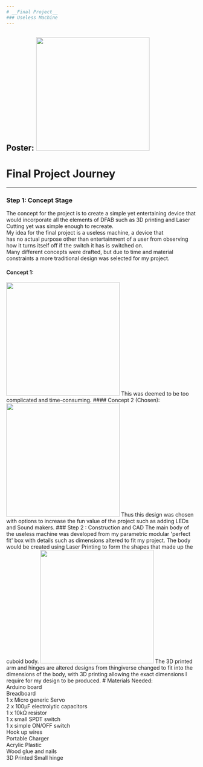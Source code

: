 ```yaml
---
# __Final Project__
### Useless Machine
---
```

Poster:
<img src="https://cdn.discordapp.com/attachments/667962453283569666/746035095848353822/Untitled-1.png" height="300" />
---  

# Final Project Journey
___


### Step 1: Concept Stage
The concept for the project is to create a simple yet entertaining device that would incorporate all the elements of DFAB such as 3D printing and Laser Cutting yet was simple enough to recreate.  
My idea for the final project is a useless machine, a device that  
has no actual purpose other than entertainment of a user from observing  
how it turns itself off if the switch it has is switched on.  
Many different concepts were drafted, but due to time and material constraints a more traditional design was selected for my project.  

#### Concept 1:  
<img src="https://cdn.discordapp.com/attachments/667962453283569666/747174151101612052/unknown.png" height="300" />  
This was deemed to be too complicated and time-consuming.  
#### Concept 2 (Chosen):  
<img src="https://media.discordapp.net/attachments/667962453283569666/747176364343296110/unknown.png" height="300" />  
Thus this design was chosen with options to increase the fun value  
of the project such as adding LEDs and Sound makers.  
### Step 2 : Construction and CAD  
The main body of the useless machine was developed from my parametric  modular 'perfect fit' box with details such as dimensions altered to fit  my project. The body would be created using Laser Printing to form the shapes that made up the cuboid body.  
<img src="https://media.discordapp.net/attachments/667962453283569666/747179354303234068/unknown.png?width=1190&height=671" height="300" />  
The 3D printed arm and hinges are altered designs from thingiverse changed to fit into the dimensions of the body, with 3D printing allowing the exact dimensions I require for my design to be produced.  
# Materials Needed:
<br>
Arduino board 
<br>
Breadboard
<br>
1 x Micro generic Servo
<br>
2 x 100μF electrolytic capacitors
<br>
1 x 10kΩ resistor
<br>
1 x small SPDT switch
<br>
1 x simple ON/OFF switch
<br>
Hook up wires
<br>
Portable Charger
<br>
Acrylic Plastic
<br>
Wood glue and nails
<br>
3D Printed Small hinge
<br>

